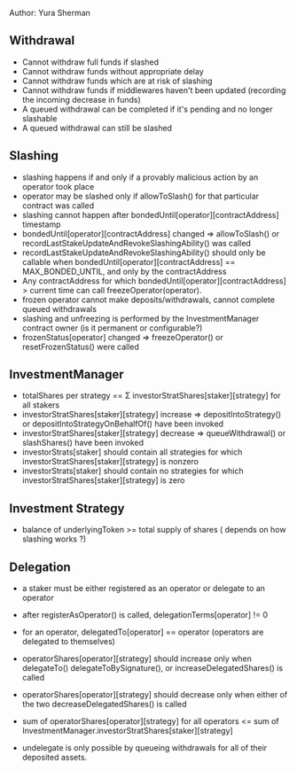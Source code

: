 Author: Yura Sherman



## Withdrawal

- Cannot withdraw full funds if slashed
- Cannot withdraw funds without appropriate delay
- Cannot withdraw funds which are at risk of slashing
- Cannot withdraw funds if middlewares haven't been updated (recording the incoming decrease in funds)
- A queued withdrawal can be completed if it's pending and no longer slashable
- A queued withdrawal can still be slashed

## Slashing

- slashing happens if and only if a provably malicious action by an operator took place
- operator may be slashed only if allowToSlash() for that particular contract was called
- slashing cannot happen after bondedUntil[operator][contractAddress] timestamp
- bondedUntil[operator][contractAddress] changed  => allowToSlash() or recordLastStakeUpdateAndRevokeSlashingAbility() was called
- recordLastStakeUpdateAndRevokeSlashingAbility() should only be callable when bondedUntil[operator][contractAddress] == MAX_BONDED_UNTIL, and only by the contractAddress
- Any contractAddress for which bondedUntil[operator][contractAddress] > current time can call freezeOperator(operator).
- frozen operator cannot make deposits/withdrawals, cannot complete queued withdrawals
- slashing and unfreezing is performed by the InvestmentManager contract owner (is it permanent or configurable?)
- frozenStatus[operator] changed => freezeOperator() or resetFrozenStatus() were called


## InvestmentManager

- totalShares per strategy == Σ investorStratShares[staker][strategy] for all stakers
- investorStratShares[staker][strategy] increase => depositIntoStrategy() or depositIntoStrategyOnBehalfOf() have been invoked
- investorStratShares[staker][strategy] decrease => queueWithdrawal() or slashShares() have been invoked
- investorStrats[staker] should contain all strategies for which investorStratShares[staker][strategy] is nonzero
- investorStrats[staker] should contain no strategies for which investorStratShares[staker][strategy] is zero

## Investment Strategy

- balance of underlyingToken >= total supply of shares ( depends on how slashing works ?)

## Delegation

- a staker must be either registered as an operator or delegate to an operator
- after registerAsOperator() is called, delegationTerms[operator] != 0
- for an operator, delegatedTo[operator] == operator (operators are delegated to themselves)
- operatorShares[operator][strategy] should increase only when delegateTo() delegateToBySignature(), or increaseDelegatedShares() is called
- operatorShares[operator][strategy] should decrease only when either of the two decreaseDelegatedShares() is called
- sum of operatorShares[operator][strategy] for all operators <= sum of InvestmentManager.investorStratShares[staker][strategy]

- undelegate is only possible by queueing withdrawals for all of their deposited assets.

